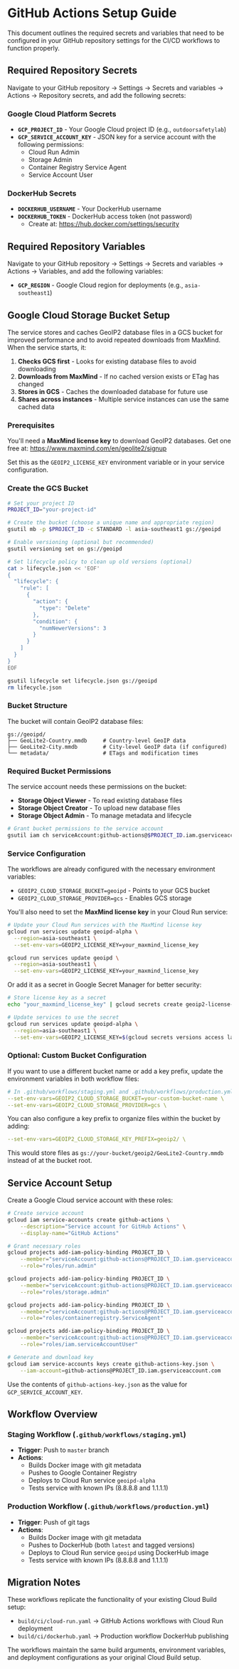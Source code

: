 # GitHub Actions Setup Guide

This document outlines the required secrets and variables that need to be configured in your GitHub repository settings for the CI/CD workflows to function properly.

## Required Repository Secrets

Navigate to your GitHub repository → Settings → Secrets and variables → Actions → Repository secrets, and add the following secrets:

### Google Cloud Platform Secrets

- **`GCP_PROJECT_ID`** - Your Google Cloud project ID (e.g., `outdoorsafetylab`)
- **`GCP_SERVICE_ACCOUNT_KEY`** - JSON key for a service account with the following permissions:
  - Cloud Run Admin
  - Storage Admin  
  - Container Registry Service Agent
  - Service Account User

### DockerHub Secrets

- **`DOCKERHUB_USERNAME`** - Your DockerHub username
- **`DOCKERHUB_TOKEN`** - DockerHub access token (not password)
  - Create at: <https://hub.docker.com/settings/security>

## Required Repository Variables

Navigate to your GitHub repository → Settings → Secrets and variables → Actions → Variables, and add the following variables:

- **`GCP_REGION`** - Google Cloud region for deployments (e.g., `asia-southeast1`)

## Google Cloud Storage Bucket Setup

The service stores and caches GeoIP2 database files in a GCS bucket for improved performance and to avoid repeated downloads from MaxMind. When the service starts, it:

1. **Checks GCS first** - Looks for existing database files to avoid downloading
2. **Downloads from MaxMind** - If no cached version exists or ETag has changed  
3. **Stores in GCS** - Caches the downloaded database for future use
4. **Shares across instances** - Multiple service instances can use the same cached data

### Prerequisites

You'll need a **MaxMind license key** to download GeoIP2 databases. Get one free at: <https://www.maxmind.com/en/geolite2/signup>

Set this as the `GEOIP2_LICENSE_KEY` environment variable or in your service configuration.

### Create the GCS Bucket

```bash
# Set your project ID
PROJECT_ID="your-project-id"

# Create the bucket (choose a unique name and appropriate region)
gsutil mb -p $PROJECT_ID -c STANDARD -l asia-southeast1 gs://geoipd

# Enable versioning (optional but recommended)
gsutil versioning set on gs://geoipd

# Set lifecycle policy to clean up old versions (optional)
cat > lifecycle.json << 'EOF'
{
  "lifecycle": {
    "rule": [
      {
        "action": {
          "type": "Delete"
        },
        "condition": {
          "numNewerVersions": 3
        }
      }
    ]
  }
}
EOF

gsutil lifecycle set lifecycle.json gs://geoipd
rm lifecycle.json
```

### Bucket Structure

The bucket will contain GeoIP2 database files:

```text
gs://geoipd/
├── GeoLite2-Country.mmdb     # Country-level GeoIP data
├── GeoLite2-City.mmdb        # City-level GeoIP data (if configured)
└── metadata/                 # ETags and modification times
```

### Required Bucket Permissions

The service account needs these permissions on the bucket:

- **Storage Object Viewer** - To read existing database files
- **Storage Object Creator** - To upload new database files
- **Storage Object Admin** - To manage metadata and lifecycle

```bash
# Grant bucket permissions to the service account
gsutil iam ch serviceAccount:github-actions@$PROJECT_ID.iam.gserviceaccount.com:objectAdmin gs://geoipd
```

### Service Configuration

The workflows are already configured with the necessary environment variables:

- `GEOIP2_CLOUD_STORAGE_BUCKET=geoipd` - Points to your GCS bucket
- `GEOIP2_CLOUD_STORAGE_PROVIDER=gcs` - Enables GCS storage

You'll also need to set the **MaxMind license key** in your Cloud Run service:

```bash
# Update your Cloud Run services with the MaxMind license key
gcloud run services update geoipd-alpha \
  --region=asia-southeast1 \
  --set-env-vars=GEOIP2_LICENSE_KEY=your_maxmind_license_key

gcloud run services update geoipd \
  --region=asia-southeast1 \
  --set-env-vars=GEOIP2_LICENSE_KEY=your_maxmind_license_key
```

Or add it as a secret in Google Secret Manager for better security:

```bash
# Store license key as a secret
echo "your_maxmind_license_key" | gcloud secrets create geoip2-license-key --data-file=-

# Update services to use the secret
gcloud run services update geoipd-alpha \
  --region=asia-southeast1 \
  --set-env-vars=GEOIP2_LICENSE_KEY=$(gcloud secrets versions access latest --secret=geoip2-license-key)
```

### Optional: Custom Bucket Configuration

If you want to use a different bucket name or add a key prefix, update the environment variables in both workflow files:

```yaml
# In .github/workflows/staging.yml and .github/workflows/production.yml
--set-env-vars=GEOIP2_CLOUD_STORAGE_BUCKET=your-custom-bucket-name \
--set-env-vars=GEOIP2_CLOUD_STORAGE_PROVIDER=gcs \
```

You can also configure a key prefix to organize files within the bucket by adding:

```yaml
--set-env-vars=GEOIP2_CLOUD_STORAGE_KEY_PREFIX=geoip2/ \
```

This would store files as `gs://your-bucket/geoip2/GeoLite2-Country.mmdb` instead of at the bucket root.

## Service Account Setup

Create a Google Cloud service account with these roles:

```bash
# Create service account
gcloud iam service-accounts create github-actions \
    --description="Service account for GitHub Actions" \
    --display-name="GitHub Actions"

# Grant necessary roles
gcloud projects add-iam-policy-binding PROJECT_ID \
    --member="serviceAccount:github-actions@PROJECT_ID.iam.gserviceaccount.com" \
    --role="roles/run.admin"

gcloud projects add-iam-policy-binding PROJECT_ID \
    --member="serviceAccount:github-actions@PROJECT_ID.iam.gserviceaccount.com" \
    --role="roles/storage.admin"

gcloud projects add-iam-policy-binding PROJECT_ID \
    --member="serviceAccount:github-actions@PROJECT_ID.iam.gserviceaccount.com" \
    --role="roles/containerregistry.ServiceAgent"

gcloud projects add-iam-policy-binding PROJECT_ID \
    --member="serviceAccount:github-actions@PROJECT_ID.iam.gserviceaccount.com" \
    --role="roles/iam.serviceAccountUser"

# Generate and download key
gcloud iam service-accounts keys create github-actions-key.json \
    --iam-account=github-actions@PROJECT_ID.iam.gserviceaccount.com
```

Use the contents of `github-actions-key.json` as the value for `GCP_SERVICE_ACCOUNT_KEY`.

## Workflow Overview

### Staging Workflow (`.github/workflows/staging.yml`)

- **Trigger**: Push to `master` branch
- **Actions**:
  - Builds Docker image with git metadata
  - Pushes to Google Container Registry
  - Deploys to Cloud Run service `geoipd-alpha`
  - Tests service with known IPs (8.8.8.8 and 1.1.1.1)

### Production Workflow (`.github/workflows/production.yml`)

- **Trigger**: Push of git tags
- **Actions**:
  - Builds Docker image with git metadata
  - Pushes to DockerHub (both `latest` and tagged versions)
  - Deploys to Cloud Run service `geoipd` using DockerHub image
  - Tests service with known IPs (8.8.8.8 and 1.1.1.1)

## Migration Notes

These workflows replicate the functionality of your existing Cloud Build setup:

- `build/ci/cloud-run.yaml` → GitHub Actions workflows with Cloud Run deployment
- `build/ci/dockerhub.yaml` → Production workflow DockerHub publishing

The workflows maintain the same build arguments, environment variables, and deployment configurations as your original Cloud Build setup.
